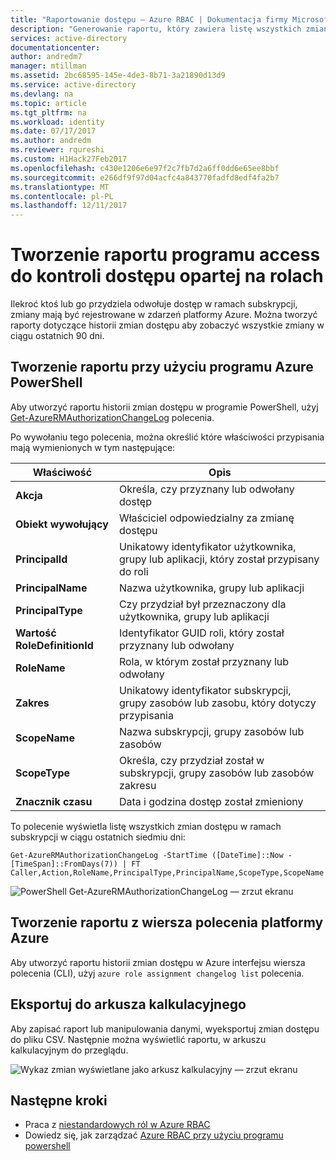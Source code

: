 ```yaml
---
title: "Raportowanie dostępu — Azure RBAC | Dokumentacja firmy Microsoft"
description: "Generowanie raportu, który zawiera listę wszystkich zmian w dostęp do Twojej subskrypcji platformy Azure z opartej na rolach kontroli dostępu w ciągu ostatnich 90 dni."
services: active-directory
documentationcenter: 
author: andredm7
manager: mtillman
ms.assetid: 2bc68595-145e-4de3-8b71-3a21890d13d9
ms.service: active-directory
ms.devlang: na
ms.topic: article
ms.tgt_pltfrm: na
ms.workload: identity
ms.date: 07/17/2017
ms.author: andredm
ms.reviewer: rqureshi
ms.custom: H1Hack27Feb2017
ms.openlocfilehash: c430e1206e6e97f2c7fb7d2a6ff0dd6e65ee8bbf
ms.sourcegitcommit: e266df9f97d04acfc4a843770fadfd8edf4fa2b7
ms.translationtype: MT
ms.contentlocale: pl-PL
ms.lasthandoff: 12/11/2017
---
```

# <a name="create-an-access-report-for-role-based-access-control"></a>Tworzenie raportu programu access do kontroli dostępu opartej na rolach
Ilekroć ktoś lub go przydziela odwołuje dostęp w ramach subskrypcji, zmiany mają być rejestrowane w zdarzeń platformy Azure. Można tworzyć raporty dotyczące historii zmian dostępu aby zobaczyć wszystkie zmiany w ciągu ostatnich 90 dni.

## <a name="create-a-report-with-azure-powershell"></a>Tworzenie raportu przy użyciu programu Azure PowerShell
Aby utworzyć raportu historii zmian dostępu w programie PowerShell, użyj [Get-AzureRMAuthorizationChangeLog](/powershell/module/azurerm.resources/get-azurermauthorizationchangelog) polecenia.

Po wywołaniu tego polecenia, można określić które właściwości przypisania mają wymienionych w tym następujące:

| Właściwość | Opis |
| --- | --- |
| **Akcja** |Określa, czy przyznany lub odwołany dostęp |
| **Obiekt wywołujący** |Właściciel odpowiedzialny za zmianę dostępu |
| **PrincipalId** | Unikatowy identyfikator użytkownika, grupy lub aplikacji, który został przypisany do roli |
| **PrincipalName** |Nazwa użytkownika, grupy lub aplikacji |
| **PrincipalType** |Czy przydział był przeznaczony dla użytkownika, grupy lub aplikacji |
| **Wartość RoleDefinitionId** |Identyfikator GUID roli, który został przyznany lub odwołany |
| **RoleName** |Rola, w którym został przyznany lub odwołany |
| **Zakres** | Unikatowy identyfikator subskrypcji, grupy zasobów lub zasobu, który dotyczy przypisania | 
| **ScopeName** |Nazwa subskrypcji, grupy zasobów lub zasobów |
| **ScopeType** |Określa, czy przydział został w subskrypcji, grupy zasobów lub zasobów zakresu |
| **Znacznik czasu** |Data i godzina dostęp został zmieniony |

To polecenie wyświetla listę wszystkich zmian dostępu w ramach subskrypcji w ciągu ostatnich siedmiu dni:

```
Get-AzureRMAuthorizationChangeLog -StartTime ([DateTime]::Now - [TimeSpan]::FromDays(7)) | FT Caller,Action,RoleName,PrincipalType,PrincipalName,ScopeType,ScopeName
```

![PowerShell Get-AzureRMAuthorizationChangeLog — zrzut ekranu](./media/role-based-access-control-configure/access-change-history.png)

## <a name="create-a-report-with-azure-cli"></a>Tworzenie raportu z wiersza polecenia platformy Azure
Aby utworzyć raportu historii zmian dostępu w Azure interfejsu wiersza polecenia (CLI), użyj `azure role assignment changelog list` polecenia.

## <a name="export-to-a-spreadsheet"></a>Eksportuj do arkusza kalkulacyjnego
Aby zapisać raport lub manipulowania danymi, wyeksportuj zmian dostępu do pliku CSV. Następnie można wyświetlić raportu, w arkuszu kalkulacyjnym do przeglądu.

![Wykaz zmian wyświetlane jako arkusz kalkulacyjny — zrzut ekranu](./media/role-based-access-control-configure/change-history-spreadsheet.png)

## <a name="next-steps"></a>Następne kroki
* Praca z [niestandardowych ról w Azure RBAC](role-based-access-control-custom-roles.md)
* Dowiedz się, jak zarządzać [Azure RBAC przy użyciu programu powershell](role-based-access-control-manage-access-powershell.md)

